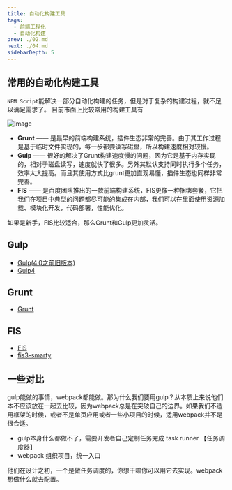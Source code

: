 ```yaml
---
title: 自动化构建工具
tags:
  - 前端工程化
  - 自动化构建
prev: ./02.md
next: ./04.md
sidebarDepth: 5
---
```


## 常用的自动化构建工具
`NPM Script`能解决一部分自动化构建的任务，但是对于复杂的构建过程，就不足以满足需求了。
目前市面上比较常用的构建工具有

![image](/assets/images/program/buildAuto/buildAuto2.png)

- **Grunt** —— 是最早的前端构建系统，插件生态非常的完善。由于其工作过程是基于临时文件实现的，每一步都要读写磁盘，所以构建速度相对较慢。
- **Gulp** —— 很好的解决了Grunt构建速度慢的问题，因为它是基于内存实现的，相对于磁盘读写，速度就快了很多。另外其默认支持同时执行多个任务，效率大大提高。而且其使用方式比grunt更加直观易懂，插件生态也同样非常完善。
- **FIS** —— 是百度团队推出的一款前端构建系统，FIS更像一种捆绑套餐，它把我们在项目中典型的问题都尽可能的集成在内部，我们可以在里面使用资源加载、模块化开发，代码部署，性能优化。

如果是新手，FIS比较适合，那么Grunt和Gulp更加灵活。

## Gulp

- [Gulp(4.0之前旧版本)](./gulp/gulp3/)
- [Gulp4](./gulp/gulp4/01.md)

## Grunt

- [Grunt](./Grunt/)

## FIS

- [FIS](./FIS/01fis.md)
- [fis3-smarty](./FIS/02smarty.md)

## 一些对比

gulp能做的事情，webpack都能做。那为什么我们要用gulp？从本质上来说他们本不应该放在一起去比较，因为webpack总是在突破自己的边界。如果我们不适用框架的时候，或者不是单页应用或者一些小项目的时候，适用webpack并不是很合适。
- gulp本身什么都做不了，需要开发者自己定制任务完成 task runner 【任务调度器】
- webpack 组织项目，统一入口

他们在设计之初，一个是做任务调度的，你想干嘛你可以用它去实现。webpack想做什么就去配置。
